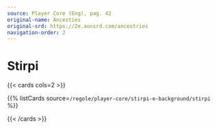 ```yaml
---
source: Player Core (Eng), pag. 42
original-name: Ancesties
original-srd: https://2e.aonsrd.com/ancestries
navigation-order: 2
---
```


# Stirpi

{{< cards cols=2 >}}

{{% listCards source=`/regole/player-core/stirpi-e-background/stirpi` %}}

{{< /cards >}}
